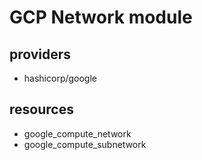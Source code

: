 # GCP Network module

## providers

- hashicorp/google

## resources

- google_compute_network
- google_compute_subnetwork
